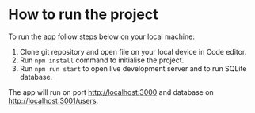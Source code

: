 # How to run the project

To run the app follow steps below on your local machine:

1. Clone git repository and open file on your local device in Code editor.
2. Run `npm install` command to initialise the project.
3. Run `npm run start` to open live development server and to run SQLite database.

The app will run on port [http://localhost:3000](http://localhost:3000) and database on [http://localhost:3001/users](http://localhost:3001/users).
